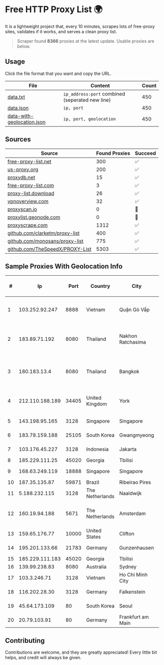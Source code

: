 
# Free HTTP Proxy List 🌍

It is a lightweight project that, every 10 minutes, scrapes lots of free-proxy sites, validates if it works, and serves a clean proxy list.


> Scraper found **8366** proxies at the latest update. Usable proxies are below.

## Usage

Click the file format that you want and copy the URL.


|File|Content|Count|
|----|-------|-----|
|[data.txt](https://raw.githubusercontent.com/themiralay/Proxy-List-World/master/data.txt)|`ip_address:port` combined (seperated new line)|450|
|[data.json](https://raw.githubusercontent.com/themiralay/Proxy-List-World/master/data.json)|`ip, port`|450|
|[data-with-geolocation.json](https://raw.githubusercontent.com/themiralay/Proxy-List-World/master/data-with-geolocation.json)|`ip, port, geolocation`|450|

## Sources

|Source|Found Proxies|Succeed|
|------|-------------|-------|
|[free-proxy-list.net](https://free-proxy-list.net)|300|✅|
|[us-proxy.org](https://www.us-proxy.org)|200|✅|
|[proxydb.net](http://proxydb.net)|15|✅|
|[free-proxy-list.com](https://free-proxy-list.com/?page=&port=&type%5B%5D=http&type%5B%5D=https&up_time=0&search=Search)|3|✅|
|[proxy-list.download](https://www.proxy-list.download/HTTP)|26|✅|
|[vpnoverview.com](https://vpnoverview.com/privacy/anonymous-browsing/free-proxy-servers)|32|✅|
|[proxyscan.io](https://www.proxyscan.io)|0|🚫|
|[proxylist.geonode.com](https://proxylist.geonode.com/api/proxy-list?limit=300&page=1&sort_by=lastChecked&sort_type=desc&protocols=http,https)|0|🚫|
|[proxyscrape.com](https://api.proxyscrape.com/v2/?request=displayproxies&protocol=http&timeout=10000&country=all&ssl=all&anonymity=all)|1312|✅|
|[github.com/clarketm/proxy-list](https://raw.githubusercontent.com/clarketm/proxy-list/master/proxy-list-raw.txt)|400|✅|
|[github.com/monosans/proxy-list](https://raw.githubusercontent.com/monosans/proxy-list/main/proxies/http.txt)|775|✅|
|[github.com/TheSpeedX/PROXY-List](https://raw.githubusercontent.com/TheSpeedX/PROXY-List/master/http.txt)|5303|✅|


## Sample Proxies With Geolocation Info

|#|Ip|Port|Country|City|Internet Service Provider|
|-|--|----|-------|----|-------------------------|
|1|103.252.92.247|8888|Vietnam|Quận Gò Vấp|Viet Digital Technology Liability Company|
|2|183.89.71.192|8080|Thailand|Nakhon Ratchasima|Triple T Broadband Public Company Limited|
|3|180.183.13.4|8080|Thailand|Bangkok|Triple T Broadband Public Company Limited|
|4|212.110.188.189|34405|United Kingdom|York|Bytemark Computer Consulting Ltd /19|
|5|143.198.95.165|3128|Singapore|Singapore|DigitalOcean, LLC|
|6|183.78.159.188|25105|South Korea|Gwangmyeong|Korea Telecom|
|7|103.176.45.227|3128|Indonesia|Jakarta|PT Era Digital Media|
|8|185.229.111.25|45020|Georgia|Tbilisi|Sysnet LLC|
|9|168.63.249.119|18888|Singapore|Singapore|Microsoft Corporation|
|10|187.35.135.87|59871|Brazil|Ribeirao Pires|Vivo|
|11|5.188.232.115|3128|The Netherlands|Naaldwijk|WorldStream B.V.|
|12|160.19.94.188|5671|The Netherlands|Amsterdam|Stallion Network Services Limited|
|13|159.65.176.77|10000|United States|Clifton|DigitalOcean, LLC|
|14|195.201.133.66|21783|Germany|Gunzenhausen|Hetzner Online GmbH|
|15|185.229.111.183|45020|Georgia|Tbilisi|Sysnet LLC|
|16|139.99.238.83|8080|Australia|Sydney|OVH SAS|
|17|103.3.246.71|3128|Vietnam|Ho Chi Minh City|VDATA|
|18|116.202.28.30|3128|Germany|Falkenstein|Hetzner Online GmbH|
|19|45.64.173.109|80|South Korea|Seoul|Korea Telecom|
|20|20.79.103.91|80|Germany|Frankfurt am Main|Microsoft Corporation|



## Contributing

Contributions are welcome, and they are greatly appreciated! Every
little bit helps, and credit will always be given.

